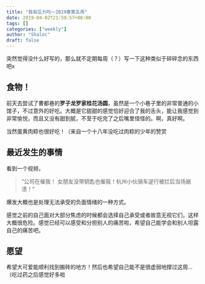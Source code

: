 ```yaml
---
title: "我有压力吗～2019春第五周"
date: 2019-04-02T21:59:57+08:00
tags: []
categories: ["weekly"]
author: "Shaloc"
draft: false
---
```


突然觉得没什么好写的，那么就不定期每周（？）写一下这种类似于碎碎念的东西吧x

<!--more-->

## 食物！ 

前天去尝试了曹都巷的**罗子龙罗家桂花汤圆**，虽然是一个小巷子里的非常普通的小馆子，不过意外的好吃。大概是它甜甜的感觉恰好迎合了我的舌头，能让我感觉到非常愉悦，而且又没有甜到腻，不至于吃完了之后嘴里怪怪的。啊，真好啊。


当然蛋黄肉粽也很好吃！（来自一个十八年没吃过肉粽的少年的赞赏

## 最近发生的事情

看到一个视频，

> “公司在催我！ 女朋友没带钥匙也催我！杭州小伙骑车逆行被拦后当场崩溃！”

爆发大概也是处理无法承受的负面情绪的一种方式。

感觉之前的自己面对大部分焦虑的时候都会选择自己承受或者故意无视它们，这样大概很危险。感觉已经可以感受和分担别人的痛苦啦，希望自己能学会和别人坦露自己的痛苦吧。

## 愿望

希望大可爱能顺利找到搬砖的地方！然后也希望自己能不是很虚弱地撑过这周...（吃过药之后感觉好多啦
